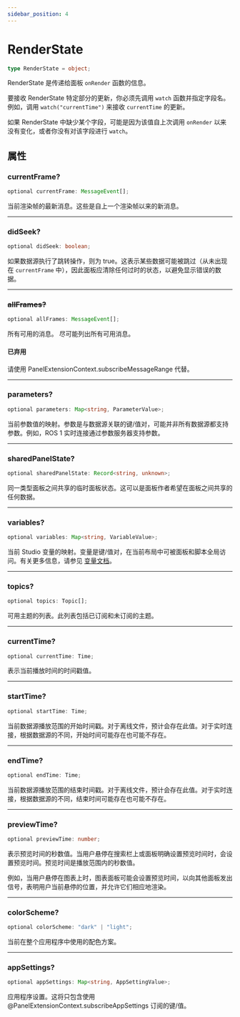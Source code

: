 ```yaml
---
sidebar_position: 4
---
```


# RenderState

```typescript
type RenderState = object;
```

RenderState 是传递给面板 `onRender` 函数的信息。

要接收 RenderState 特定部分的更新，你必须先调用 `watch` 函数并指定字段名。例如，调用 `watch("currentTime")` 来接收 `currentTime` 的更新。

如果 RenderState 中缺少某个字段，可能是因为该值自上次调用 `onRender` 以来没有变化，或者你没有对该字段进行 `watch`。

## 属性

### currentFrame?

```typescript
optional currentFrame: MessageEvent[];
```

当前渲染帧的最新消息。这些是自上一个渲染帧以来的新消息。

---

### didSeek?

```typescript
optional didSeek: boolean;
```

如果数据源执行了跳转操作，则为 true。这表示某些数据可能被跳过（从未出现在 `currentFrame` 中），因此面板应清除任何过时的状态，以避免显示错误的数据。

---

### ~~allFrames?~~

```typescript
optional allFrames: MessageEvent[];
```

所有可用的消息。 尽可能列出所有可用消息。

#### 已弃用

请使用 PanelExtensionContext.subscribeMessageRange 代替。

---

### parameters?

```typescript
optional parameters: Map<string, ParameterValue>;
```

当前参数值的映射。参数是与数据源关联的键/值对，可能并非所有数据源都支持参数。例如，ROS 1 实时连接通过参数服务器支持参数。

---

### sharedPanelState?

```typescript
optional sharedPanelState: Record<string, unknown>;
```

同一类型面板之间共享的临时面板状态。这可以是面板作者希望在面板之间共享的任何数据。

---

### variables?

```typescript
optional variables: Map<string, VariableValue>;
```

当前 Studio 变量的映射。变量是键/值对，在当前布局中可被面板和脚本全局访问。有关更多信息，请参见 [变量文档](https://docs.foxglove.dev/docs/visualization/variables)。

---

### topics?

```typescript
optional topics: Topic[];
```

可用主题的列表。此列表包括已订阅和未订阅的主题。

---

### currentTime?

```typescript
optional currentTime: Time;
```

表示当前播放时间的时间戳值。

---

### startTime?

```typescript
optional startTime: Time;
```

当前数据源播放范围的开始时间戳。对于离线文件，预计会存在此值。对于实时连接，根据数据源的不同，开始时间可能存在也可能不存在。

---

### endTime?

```typescript
optional endTime: Time;
```

当前数据源播放范围的结束时间戳。对于离线文件，预计会存在此值。对于实时连接，根据数据源的不同，结束时间可能存在也可能不存在。

---

### previewTime?

```typescript
optional previewTime: number;
```

表示预览时间的秒数值。当用户悬停在搜索栏上或面板明确设置预览时间时，会设置预览时间。预览时间是播放范围内的秒数值。

例如，当用户悬停在图表上时，图表面板可能会设置预览时间，以向其他面板发出信号，表明用户当前悬停的位置，并允许它们相应地渲染。

---

### colorScheme?

```typescript
optional colorScheme: "dark" | "light";
```

当前在整个应用程序中使用的配色方案。

---

### appSettings?

```typescript
optional appSettings: Map<string, AppSettingValue>;
```

应用程序设置。这将只包含使用 @PanelExtensionContext.subscribeAppSettings 订阅的键/值。
